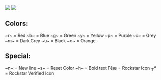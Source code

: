 ![](https://cdn.discordapp.com/attachments/798256869583093821/986742108700409946/1.png)
![](https://cdn.discordapp.com/attachments/798256869583093821/986742109044359258/2.png)
## Colors:
\~r~ = Red
\~b~ = Blue
\~g~ = Green
\~y~ = Yellow
\~p~ = Purple
\~c~ = Grey
\~m~ = Dark Grey
\~u~ = Black
\~o~ = Orange

## Special:
\~n~ = New line
\~s~ = Reset Color
\~h~ = Bold text
Γêæ = Rockstar Icon
┬ª = Rockstar Verified Icon
